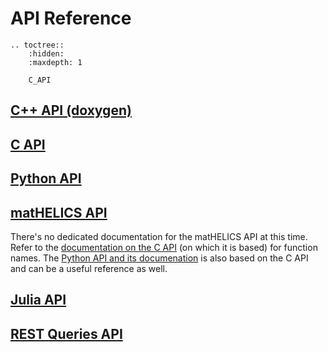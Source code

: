 # API Reference

```{eval-rst}
.. toctree::
    :hidden:
    :maxdepth: 1

    C_API

```

## [C++ API (doxygen)](../../doxygen/index.md)

## [C API](./C_API.md)

## [Python API](https://python.helics.org/api/)

## [matHELICS API](./C_API.md)
There's no dedicated documentation for the matHELICS API at this time. Refer to the [documentation on the C API](./C_API.md) (on which it is based) for function names. The [Python API and its documenation](https://python.helics.org/api/) is also based on the C API and can be a useful reference as well.

## [Julia API](https://gmlc-tdc.github.io/HELICS.jl/latest/api/)

## [REST Queries API](./rest_queries_api.md)
